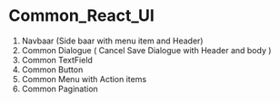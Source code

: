 # Common_React_UI

1) Navbaar (Side baar with menu item and Header)
2) Common Dialogue ( Cancel Save Dialogue with Header and body )
3) Common TextField
4) Common Button
5) Common Menu with Action items
6) Common Pagination
